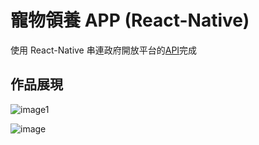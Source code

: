 # 寵物領養 APP (React-Native)

使用 React-Native 串連政府開放平台的[API](https://data.gov.tw/dataset/85903)完成

## 作品展現

![image1](https://prnt.sc/1iozryu)

![image](https://prnt.sc/1ip1nce)
